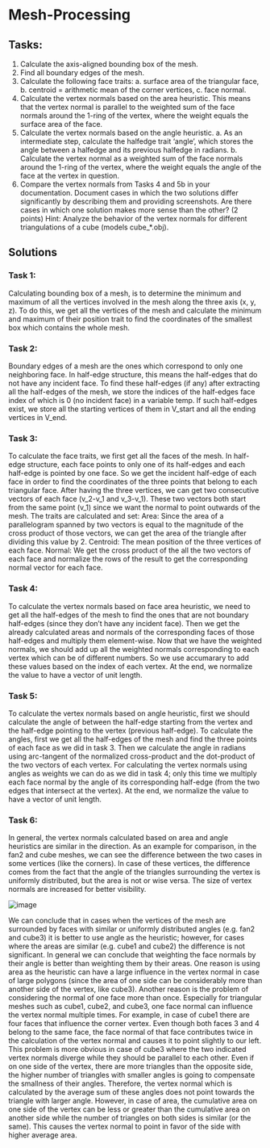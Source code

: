 # Mesh-Processing

## Tasks:

1. Calculate the axis-aligned bounding box of the mesh.
2. Find all boundary edges of the mesh. 
3. Calculate the following face traits:
  a. surface area of the triangular face, 
  b. centroid = arithmetic mean of the corner vertices, 
  c. face normal. 
4. Calculate the vertex normals based on the area heuristic. This means that the vertex normal is parallel to the weighted sum of the face normals around the 1-ring of the vertex, where the weight equals the surface area of the face. 
5. Calculate the vertex normals based on the angle heuristic.
  a. As an intermediate step, calculate the halfedge trait ‘angle’, which stores the angle between a halfedge and its previous halfedge in radians. 
  b. Calculate the vertex normal as a weighted sum of the face normals around the 1-ring of the vertex, where the weight equals the angle of the face at the vertex in question.
6. Compare the vertex normals from Tasks 4 and 5b in your documentation. Document cases in which the two solutions differ significantly by describing them and providing screenshots. Are there cases in which one solution makes more sense than the other? (2 points) Hint: Analyze the behavior of the vertex normals for different triangulations of a cube (models cube_*.obj).

## Solutions

###  Task 1:
Calculating bounding box of a mesh, is to determine the minimum and maximum of all the vertices involved in the mesh along the three axis (x, y, z). To do this, we get all the vertices of the mesh and calculate the minimum and maximum of their position trait to find the coordinates of the smallest box which contains the whole mesh.

###  Task 2:
Boundary edges of a mesh are the ones which correspond to only one neighboring face. In half-edge structure, this means the half-edges that do not have any incident face. To find these half-edges (if any) after extracting all the half-edges of the mesh, we store the indices of the half-edges face index of which is 0 (no incident face) in a variable temp. If such half-edges exist, we store all the starting vertices of them in V_start and all the ending vertices in V_end.

###  Task 3:
To calculate the face traits, we first get all the faces of the mesh. In half-edge structure, each face points to only one of its half-edges and each half-edge is pointed by one face. So we get the incident half-edge of each face in order to find the coordinates of the three points that belong to each triangular face. After having the three vertices, we can get two consecutive vectors of each face (v_2-v_1 and v_3-v_1). These two vectors both start from the same point (v_1) since we want the normal to point outwards of the mesh. The traits are calculated and set:
	Area: Since the area of a parallelogram spanned by two vectors is equal to the magnitude of the cross product of those vectors, we can get the area of the triangle after dividing this value by 2.
	Centroid: The mean position of the three vertices of each face.
	Normal: We get the cross product of the all the two vectors of each face and normalize the rows of the result to get the corresponding normal vector for each face.

###  Task 4:
To calculate the vertex normals based on face area heuristic, we need to get all the half-edges of the mesh to find the ones that are not boundary half-edges (since they don’t have any incident face). Then we get the already calculated areas and normals of the corresponding faces of those half-edges and multiply them element-wise. Now that we have the weighted normals, we should add up all the weighted normals corresponding to each vertex which can be of different numbers. So we use accumarary to add these values based on the index of each vertex. At the end, we normalize the value to have a vector of unit length.

###  Task 5:
To calculate the vertex normals based on angle heuristic, first we should calculate the angle of between the half-edge starting from the vertex and the half-edge pointing to the vertex (previous half-edge).
	To calculate the angles, first we get all the half-edges of the mesh and find the three points of each face as we did in task 3. Then we calculate the angle in radians using arc-tangent of the normalized cross-product and the dot-product of the two vectors of each vertex.
	For calculating the vertex normals using angles as weights we can do as we did in task 4; only this time we multiply each face normal by the angle of its corresponding half-edge (from the two edges that intersect at the vertex). At the end, we normalize the value to have a vector of unit length.

###  Task 6:
In general, the vertex normals calculated based on area and angle heuristics are similar in the direction. As an example for comparison, in the fan2 and cube meshes, we can see the difference between the two cases in some vertices (like the corners). In case of these vertices, the difference comes from the fact that the angle of the triangles surrounding the vertex is uniformly distributed, but the area is not or wise versa. The size of vertex normals are increased for better visibility.

![image](https://user-images.githubusercontent.com/24352869/189729104-b764b82e-6853-4e0d-a38d-8dea10e7434f.png)


We can conclude that in cases when the vertices of the mesh are surrounded by faces with similar or uniformly distributed angles (e.g. fan2 and cube3) it is better to use angle as the heuristic; however, for cases where the areas are similar (e.g. cube1 and cube2) the difference is not significant. In general we can conclude that weighting the face normals by their angle is better than weighting them by their areas. One reason is using area as the heuristic can have a large influence in the vertex normal in case of large polygons (since the area of one side can be considerably more than another side of the vertex, like cube3). Another reason is the problem of considering the normal of one face more than once. Especially for triangular meshes such as cube1, cube2, and cube3, one face normal can influence the vertex normal multiple times. For example, in case of cube1 there are four faces that influence the corner vertex. Even though both faces 3 and 4 belong to the same face, the face normal of that face contributes twice in the calculation of the vertex normal and causes it to point slightly to our left. This problem is more obvious in case of cube3 where the two indicated vertex normals diverge while they should be parallel to each other.
Even if on one side of the vertex, there are more triangles than the opposite side, the higher number of triangles with smaller angles is going to compensate the smallness of their angles. Therefore, the vertex normal which is calculated by the average sum of these angles does not point towards the triangle with larger angle. However, in case of area, the cumulative area on one side of the vertex can be less or greater than the cumulative area on another side while the number of triangles on both sides is similar (or the same). This causes the vertex normal to point in favor of the side with higher average area.

